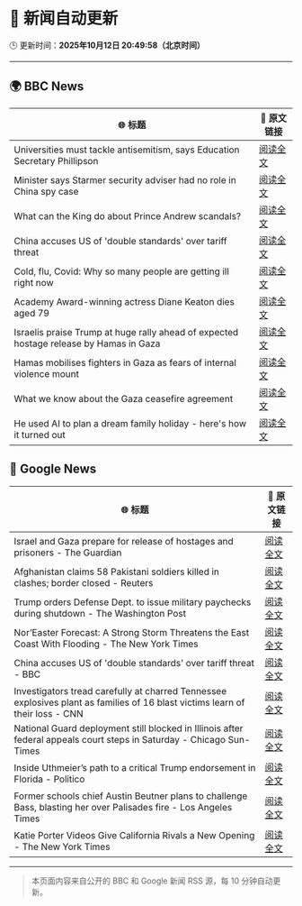 # 🧠 新闻自动更新

🕒 更新时间：**2025年10月12日 20:49:58（北京时间）**

---

## 🌍 BBC News

| 🌐 标题 | 🔗 原文链接 |
|--------|-------------|
| Universities must tackle antisemitism, says Education Secretary Phillipson | [阅读全文](https://www.bbc.com/news/articles/cly9y7gg6eqo?at_medium=RSS&at_campaign=rss) |
| Minister says Starmer security adviser had no role in China spy case | [阅读全文](https://www.bbc.com/news/articles/cg424d712q7o?at_medium=RSS&at_campaign=rss) |
| What can the King do about Prince Andrew scandals? | [阅读全文](https://www.bbc.com/news/articles/c04q4v64q05o?at_medium=RSS&at_campaign=rss) |
| China accuses US of 'double standards' over tariff threat | [阅读全文](https://www.bbc.com/news/articles/cn828kg8rmzo?at_medium=RSS&at_campaign=rss) |
| Cold, flu, Covid: Why so many people are getting ill right now | [阅读全文](https://www.bbc.com/news/articles/c1jz608l9l4o?at_medium=RSS&at_campaign=rss) |
| Academy Award-winning actress Diane Keaton dies aged 79 | [阅读全文](https://www.bbc.com/news/articles/cr5q5rp4r64o?at_medium=RSS&at_campaign=rss) |
| Israelis praise Trump at huge rally ahead of expected hostage release by Hamas in Gaza | [阅读全文](https://www.bbc.com/news/articles/c75q5qng0rgo?at_medium=RSS&at_campaign=rss) |
| Hamas mobilises fighters in Gaza as fears of internal violence mount | [阅读全文](https://www.bbc.com/news/articles/ce8482418plo?at_medium=RSS&at_campaign=rss) |
| What we know about the Gaza ceasefire agreement | [阅读全文](https://www.bbc.com/news/articles/cvgqx7ygq41o?at_medium=RSS&at_campaign=rss) |
| He used AI to plan a dream family holiday - here's how it turned out | [阅读全文](https://www.bbc.com/news/articles/cp8w6kn2dyzo?at_medium=RSS&at_campaign=rss) |

## 📰 Google News

| 🌐 标题 | 🔗 原文链接 |
|--------|-------------|
| Israel and Gaza prepare for release of hostages and prisoners - The Guardian | [阅读全文](https://news.google.com/rss/articles/CBMiqwFBVV95cUxNcG9IM3pFdzg0ejNHZ2djUUV1clVYUVJSYnFla3JpUER4UGpIOF9JbzF5MmlYc3IxbHJwaFBIdUpXX05jalk1OWloMDJkR19IQ0lBVFhLWDhZdEdtMnFIdDJjMl9FYVpFREZXRzRzU2RXQnBNTUlJTkxWbFFYQmhnbEplZkFQTE16SjM0VWVjQXM0WmQwX0tWQ0xXbFZYRVhkV1diLVJ1T2NBYWc?oc=5) |
| Afghanistan claims 58 Pakistani soldiers killed in clashes; border closed - Reuters | [阅读全文](https://news.google.com/rss/articles/CBMiwgFBVV95cUxObnphMWRFdjlZU2JmSTBJOExITFZyaXBiV0h4MS1taXpGekRzSnE0S0piMTZoNy1JZEVLOWQ1b0lyODlNMEEzUGMzM1g4Q1k2RkFYZXBMTENfUE1oTW80V1YzSXRoTF9XLUR4eFVjNEtMT1l4amZLaGlMLTRjaVRhdjhxaXdmV1BqVks4MlMtYXdVQVRfbTFibUZ4dFVxTEdzZFkwa080cmhDNzNMd2Z6QXl0eVZRVU5KRmVQY0Z1X0tOdw?oc=5) |
| Trump orders Defense Dept. to issue military paychecks during shutdown - The Washington Post | [阅读全文](https://news.google.com/rss/articles/CBMihgFBVV95cUxPTW1FbUNGUHF4MkY4MEJVcDR6emo0Tk5PclJuS3Q5ZHAzR3VVUS1SNG1DeF9NdU5kZmpVR0hIcnduV05JMEp2SXRYTU5LMDRFNkdFQVRUcEdLX3FJVGdiWFBVUDNqOGVEYVMwU2dDaUxJNTFNLTVYU05Oek4zNWZabWx5R3ZzQQ?oc=5) |
| Nor’Easter Forecast: A Strong Storm Threatens the East Coast With Flooding - The New York Times | [阅读全文](https://news.google.com/rss/articles/CBMikwFBVV95cUxPdEdMMXFQODMzUnd2QzRLbDEySGdXX3hkd3drVkxZd3FjdjlVM1Y4M2JoTmt4WERxblBMbHlUR3FzbDNSd2NuajFfanI5WFBHSWNBX0dwaUQ4VUpNRTJjQVhMSFV1Q3ZnOGdkcG1id0ZnZWY1UUN2U01zR0M2SEw2Y3VhSjF1Wkh0aFIza1BiRmdGNFk?oc=5) |
| China accuses US of 'double standards' over tariff threat - BBC | [阅读全文](https://news.google.com/rss/articles/CBMiWkFVX3lxTE56YWpabzhsQ0xLY1dmVkdkUDctQlpfeVZOd2s4OC13YXc3YWxHVXpwZEsxQ2p2X0VlQkRFVHJROTRSa3d5bV9yU2hob296b0dEbUJQTUNwTVpMUdIBX0FVX3lxTE5ZZXlabFVGbnA3cHBWczhJUjA0aXFFTlNuSjRtclpTajIta25hLWtfbnJpbFNpYTFJcGFFa3FJUTdHM2dPamxJNnpGUHBvcGR2LU5DTnYwOWRhZjU3SEdv?oc=5) |
| Investigators tread carefully at charred Tennessee explosives plant as families of 16 blast victims learn of their loss - CNN | [阅读全文](https://news.google.com/rss/articles/CBMijAFBVV95cUxNbVIzS2JhMm93Z0EtR2pLOTB1dmVmRGstejUtRGRSczU5YkE5RlFVc2p4NktRTGhJcDI4UFJzc1VMVlg3bVpyenc2dVZKbVN1aF9WZzQ1QTRKMTRxbldlSTV4ZDRmaVFrdUFPT1N1RzVvN2pUaWJNd1NFQld2VXBlQzFUXzM0dzlpd2h0cw?oc=5) |
| National Guard deployment still blocked in Illinois after federal appeals court steps in Saturday - Chicago Sun-Times | [阅读全文](https://news.google.com/rss/articles/CBMi4AFBVV95cUxNRFN0bVA2Q1h0TGVZM0tvWmxoa0JlVl9nSThubGxBaDgtZE5YU2U1SHVoV0g3cy11dXRiYkNlODUwTnh5UDlSLWI0X3ZVQ3hDTmdiYXVQaVNkR05PX2N5ZFpuMENpeDc1X2t5NW1aODNFTkhfSk1mVlNlVHhOeDlxYk9IOHl4YmdKeGpjQlJWQWhHNzN6NW1SZUd2ZUxtZUpGRVNZLV9GQlhON3NWZkJlQWlmS3VfUVloNzFvaGltN0kwVjBINU9mTmdIaDJfWWZ6ZXg0VGJqR05FeERUYkk1ZQ?oc=5) |
| Inside Uthmeier’s path to a critical Trump endorsement in Florida - Politico | [阅读全文](https://news.google.com/rss/articles/CBMijAFBVV95cUxOTDZGb2RKdlg2TlBMMFNPZ1NTTlNBeVpVWVpVc1RiWm5fZUF6VWxjc1lGNXpYcmNsUktkSjhjMEVubGM5QVNNVE5tLWxQb0FYWXhJdS1XVmZvaGw3S3pXekZWMmtjVHRCcFhqclUzX3hPSG9yY1RvYjFHaFM3aFRQWncwUndkYlI0eDFkMg?oc=5) |
| Former schools chief Austin Beutner plans to challenge Bass, blasting her over Palisades fire - Los Angeles Times | [阅读全文](https://news.google.com/rss/articles/CBMirwFBVV95cUxQZk1MWWxGdXhCMmNtQnNodDY3ZVNrUVVUWHA3ZnJrOG5ITDVVa0RRejJPVkl1dmZacFNncmFsRDBoQjFocTBpUGV0U211TmNkbmhrQ2FOUU9NNml2SzhvWGlIckZ1Z18yTUR6WVFSMWwxQnFKeklKTTd0UGNUUUdzQlNKSEVfelR6TmZRSFRmTksydXNRcTFrX0c3dDdYaWVjMWpqTkUteU95Z2tRY3Vn?oc=5) |
| Katie Porter Videos Give California Rivals a New Opening - The New York Times | [阅读全文](https://news.google.com/rss/articles/CBMiigFBVV95cUxOQ3FoMVY1RVJETHRDcGdlSUd5UlpNckc2Rm1LaHRBUFJteTNDY1hFVTRXQjFQSC0zZmJ5X2pIVWl1OFdyQV9yRUpaQ0tKMEpLallWeGFtYjBWVHlCcGNmSDB4azlpRlVlR2pEWFpERUtreU5BU29lNFRsb01BNGFrcV9DalBRbVFVaXc?oc=5) |

---
> 本页面内容来自公开的 BBC 和 Google 新闻 RSS 源，每 10 分钟自动更新。